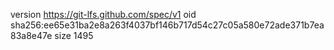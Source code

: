 version https://git-lfs.github.com/spec/v1
oid sha256:ee65e31ba2e8a263f4037bf146b717d54c27c05a580e72ade371b7ea83a8e47e
size 1495

